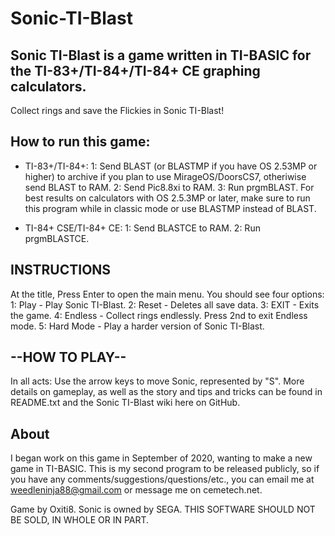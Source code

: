 # Sonic-TI-Blast
Sonic TI-Blast is a game written in TI-BASIC for the TI-83+/TI-84+/TI-84+ CE graphing calculators.
-----
Collect rings and save the Flickies in Sonic TI-Blast!

How to run this game:
--
- TI-83+/TI-84+:
1: Send BLAST (or BLASTMP if you have OS 2.53MP or higher) to archive if you plan to use MirageOS/DoorsCS7, otheriwise send BLAST to RAM. 
2: Send Pic8.8xi to RAM.
3: Run prgmBLAST. For best results on calculators with OS 2.5.3MP or later, make sure to run this program while in classic mode or use BLASTMP instead of BLAST.

- TI-84+ CSE/TI-84+ CE:
1: Send BLASTCE to RAM.
2: Run prgmBLASTCE.

INSTRUCTIONS
--
At the title, Press Enter to open the main menu. You should see four options:
1: Play - Play Sonic TI-Blast.
2: Reset - Deletes all save data. 
3: EXIT - Exits the game.
4: Endless - Collect rings endlessly. Press 2nd to exit Endless mode.
5: Hard Mode - Play a harder version of Sonic TI-Blast.

--HOW TO PLAY--
--
In all acts: Use the arrow keys to move Sonic, represented by "S". More details on gameplay, as well as the story and tips and tricks can be found in README.txt and the Sonic TI-Blast wiki here on GitHub.

About
--
I began work on this game in September of 2020, wanting to make a new game in TI-BASIC.
This is my second program to be released publicly, so if you have any comments/suggestions/questions/etc.,
you can email me at weedleninja88@gmail.com or message me on cemetech.net.

Game by Oxiti8. Sonic is owned by SEGA. THIS SOFTWARE SHOULD NOT BE SOLD, IN WHOLE OR IN PART.
